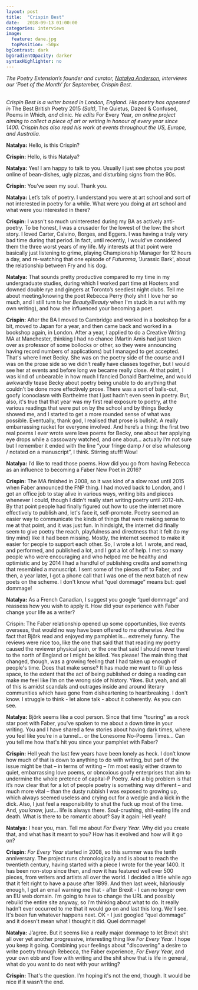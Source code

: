 ```yaml
---
layout: post
title:  "Crispin Best"
date:   2018-09-13 01:00:00
categories: interviews
image:
  feature: dane.jpg
  topPosition: -50px
bgContrast: dark
bgGradientOpacity: darker
syntaxHighlighter: no
---
```


<em>The Poetry Extension’s founder and curator, <a href="http://www.natalyaanderson.com" target="_blank">Natalya Anderson</a>, interviews our ‘Poet of the Month’ for September, Crispin Best.</em>
<br/><br/>

<em>Crispin Best is a writer based in London, England. His poetry has appeared in </em>The Best British Poetry 2015<em> (Salt), </em>The Quietus<em>, </em>Dazed & Confused<em>, </em>Poems in Which<em>, and </em>clinic<em>. He edits </em>For Every Year<em>, an online project aiming to collect a piece of art or writing in honour of every year since 1400. Crispin has also read his work at events throughout the US, Europe, and Australia.</em>

<strong>Natalya:</strong> Hello, is this Crispin?

<strong>Crispin:</strong> Hello, is this Natalya?

<strong>Natalya:</strong> Yes! I am happy to talk to you. Usually I just see photos you post online of bean-dishes, ugly pizzas, and disturbing signs from the 90s.

<strong>Crispin:</strong> You’ve seen my soul. Thank you.

<strong>Natalya:</strong> Let’s talk of poetry. I understand you were at art school and sort of not interested in poetry for a while. What were you doing at art school and what were you interested in there?

<strong>Crispin:</strong> I wasn't so much uninterested during my BA as actively anti-poetry. To be honest, I was a crusader for the lowest of the low: the short story. I loved Carter, Calvino, Borges, and Eggers. I was having a truly very bad time during that period. In fact, until recently, I would've considered them the three worst years of my life. My interests at that point were basically just listening to grime, playing Championship Manager for 12 hours a day, and re-watching that one episode of <em>Futurama</em>, 'Jurassic Bark', about the relationship between Fry and his dog.

<strong>Natalya:</strong> That sounds pretty productive compared to my time in my undergraduate studies, during which I worked part time at Hooters and downed double rye and gingers at Toronto’s seediest night clubs. Tell me about meeting/knowing the poet Rebecca Perry (holy shit I love her so much, and I still turn to her <em>Beauty/Beauty</em> when I'm stuck in a rut with my own writing), and how she influenced your becoming a poet.

<strong>Crispin:</strong> After the BA I moved to Cambridge and worked in a bookshop for a bit, moved to Japan for a year, and then came back and worked in a bookshop again, in London. After a year, I applied to do a Creative Writing MA at Manchester, thinking I had no chance (Martin Amis had just taken over as professor of some bollocks or other, so they were announcing having record numbers of applications) but I managed to get accepted. That's where I met Becky. She was on the poetry side of the course and I was on the prose side so we didn’t really have classes together, but I would see her at events and before long we became really close. At that point, I was kind of unbearable in how much I fancied Donald Barthelme, and would awkwardly tease Becky about poetry being unable to do anything that couldn't be done more effectively prose. There was a sort of balls-out, goofy iconoclasm with Barthelme that I just hadn’t even seen in poetry. But, also, it's true that that year was my first real exposure to poetry, at the various readings that were put on by the school and by things Becky showed me, and I started to get a more rounded sense of what was possible. Eventually, thank god, I realised that prose is bullshit. A really embarrassing racket for everyone involved. And here’s a thing: the first two real poems I ever wrote were love poems for Becky, one about her applying eye drops while a cassowary watched, and one about… actually I’m not sure but I remember it ended with the line “your fringe damp / or else whalesong / notated on a manuscript”, I think. Stirring stuff! Wow!

<strong>Natalya:</strong> I’d like to read those poems. How did you go from having Rebecca as an influence to becoming a Faber New Poet in 2016?

<strong>Crispin:</strong> The MA finished in 2008, so it was kind of a slow road until 2015 when Faber announced the FNP thing. I had moved back to London, and I got an office job to stay alive in various ways, writing bits and pieces whenever I could, though I didn't really start writing poetry until 2012-ish. By that point people had finally figured out how to use the internet more effectively to publish and, let's face it, self-promote. Poetry seemed an easier way to communicate the kinds of things that were making sense to me at that point, and it was just fun. In hindsight, the internet did finally seem to give poetry the reach, playfulness and directness that it felt (to my tiny mind) like it had been missing. Mostly, the internet seemed to make it easier for people to support each other. So, I wrote a lot. I wrote, and read, and performed, and published a lot, and I got a lot of help. I met so many people who were encouraging and who helped me be healthy and optimistic and by 2014 I had a handful of publishing credits and something that resembled a manuscript. I sent some of the pieces off to Faber, and then, a year later, I got a phone call that I was one of the next batch of new poets on the scheme. I don't know what “quel dommage” means but: quel dommage!

<strong>Natalya:</strong> As a French Canadian, I suggest you google “quel dommage” and reassess how you wish to apply it. How did your experience with Faber change your life as a writer?

Crispin: The Faber relationship opened up some opportunities, like events overseas, that would no way have been offered to me otherwise. And the fact that Björk read and enjoyed my pamphlet is... extremely funny. The reviews were nice too, like the one that said that that reading my poetry caused the reviewer physical pain, or the one that said I should never travel to the north of England or I might be killed. Yes please! The main thing that changed, though, was a growing feeling that I had taken up enough of people's time. Does that make sense? It has made me want to fill up less space, to the extent that the act of being published or doing a reading can make me feel like I’m on the wrong side of history. Yikes. But yeah, and all of this is amidst scandals and outrages inside and around literary communities which have gone from disheartening to heartbreaking. I don't know. I struggle to think - let alone talk - about it coherently. As you can see.

<strong>Natalya:</strong> Björk seems like a cool person. Since that time "touring" as a rock star poet with Faber, you've spoken to me about a down time in your writing. You and I have shared a few stories about having dark times, where you feel like you’re in a tunnel... or the Lonesome No-Poems Times... Can you tell me how that's hit you since your pamphlet with Faber?

<strong>Crispin:</strong> Hell yeah the last few years have been lonely as heck. I don’t know how much of that is down to anything to do with writing, but part of the issue might be that – in terms of writing – I’m most easily either drawn to quiet, embarrassing love poems, or obnoxious goofy enterprises that aim to undermine the whole pretence of capital-P Poetry. And a big problem is that it’s now clear that for a lot of people poetry is something way different – and much more vital – than the dusty rubbish I was exposed to growing up, which always seemed useless and crying out for a wedgie and a kick in the dick. Also, I just feel a responsibility to shut the fuck up most of the time. And, you know, just... life is always there. Soul-crushing, shit-eating life and death. What is there to be romantic about? Say it again: Hell yeah!

<strong>Natalya:</strong> I hear you, man. Tell me about <em>For Every Year</em>. Why did you create that, and what has it meant to you? How has it evolved and how will it go on?

<strong>Crispin:</strong> <em>For Every Year</em> started in 2008, so this summer was the tenth anniversary. The project runs chronologically and is about to reach the twentieth century, having started with a piece I wrote for the year 1400. It has been non-stop since then, and now it has featured well over 500 pieces, from writers and artists all over the world. I decided a little while ago that it felt right to have a pause after 1899. And then last week, hilariously enough, I got an email warning me that - after Brexit - I can no longer own an EU web domain. I’m going to have to change the URL and possibly rebuild the entire site anyway, so I’m thinking about what to do. It really hadn’t ever occurred to me that it would go on and last this long. We'll see. It's been fun whatever happens next. OK - I just googled “quel dommage” and it doesn't mean what I thought it did. Quel dommage!

<strong>Natalya:</strong> J’agree. But it seems like a really major dommage to let Brexit shit all over yet another progressive, interesting thing like <em>For Every Year</em>. I hope you keep it going. Combining your feelings about "discovering" a desire to write poetry through Rebecca, the Faber experience, <em>For Every Year</em>, and your own ebb and flow with writing and the shit show that is life in general, what do you want to do next with your writing?

<strong>Crispin:</strong> That's the question. I’m hoping it's not the end, though. It would be nice if it wasn’t the end.
